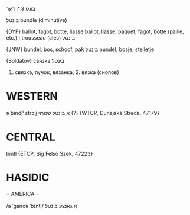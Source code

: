 בונט 3
־ן
דער

בינטל
bundle (diminutive)

{DYF}
ballot, fagot, botte, liasse
ballot, liasse, paquet, fagot, botte (paille, etc.) ; trousseau (clés) בינטל

{JNW}
bundel, bos, schoof, pak
בינטל
bundel, bosje, stelletje

{Soldatov}
связка
בינטל
1. связка, пучок, вязанка; 2. вязка (снопов)

WESTERN
========

ə bindl̩ʲ strɔːj אַ בינטל שטרוי {?} {WTCP, Dunajská Streda, 47179}

CENTRAL
========

bintl {ETCP, Sîg Felső Szek, 47223}

HASIDIC
=======
= AMERICA = 

/a ˈgancə ˈbɪntl̩/ אַ גאַנצע בינטל